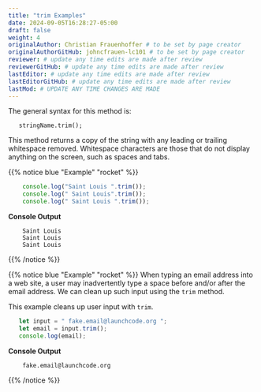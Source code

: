 ```yaml
---
title: "trim Examples"
date: 2024-09-05T16:28:27-05:00
draft: false
weight: 4
originalAuthor: Christian Frauenhoffer # to be set by page creator
originalAuthorGitHub: johncfrauen-lc101 # to be set by page creator
reviewer: # update any time edits are made after review
reviewerGitHub: # update any time edits are made after review
lastEditor: # update any time edits are made after review
lastEditorGitHub: # update any time edits are made after review
lastMod: # UPDATE ANY TIME CHANGES ARE MADE
---
```



The general syntax for this method is:

```console
   stringName.trim();
```

This method returns a copy of the string with any leading or trailing whitespace removed. Whitespace characters are those that do not display anything on the screen, such as spaces and tabs.

{{% notice blue "Example" "rocket" %}}

```js {linenos=table}
	console.log("Saint Louis ".trim());
	console.log(" Saint Louis".trim());
	console.log(" Saint Louis ".trim());
```

**Console Output**

```console
	Saint Louis
	Saint Louis
	Saint Louis
```
{{% /notice %}}

{{% notice blue "Example" "rocket" %}}
When typing an email address into a web site, a user may inadvertently type a space before and/or after the email address. We can clean up such input using the `trim` method.

This example cleans up user input with `trim`.

 ```js {linenos=table}
	let input = " fake.email@launchcode.org ";
	let email = input.trim();
	console.log(email);
```

**Console Output**

```console
	fake.email@launchcode.org
```
{{% /notice %}}